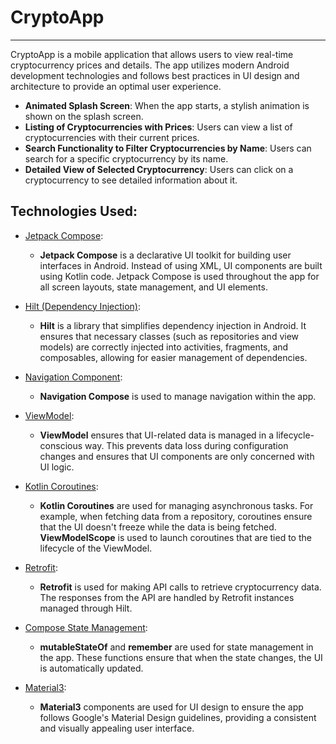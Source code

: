 # CryptoApp
------------
CryptoApp is a mobile application that allows users to view real-time cryptocurrency prices and details. The app utilizes modern Android development technologies and follows best practices in UI design and architecture to provide an optimal user experience.

- **Animated Splash Screen**: When the app starts, a stylish animation is shown on the splash screen.
- **Listing of Cryptocurrencies with Prices**: Users can view a list of cryptocurrencies with their current prices.
- **Search Functionality to Filter Cryptocurrencies by Name**: Users can search for a specific cryptocurrency by its name.
- **Detailed View of Selected Cryptocurrency**: Users can click on a cryptocurrency to see detailed information about it.

## Technologies Used:

- [Jetpack Compose](https://developer.android.com/jetpack/compose): 
   - **Jetpack Compose** is a declarative UI toolkit for building user interfaces in Android. Instead of using XML, UI components are built using Kotlin code. Jetpack Compose is used throughout the app for all screen layouts, state management, and UI elements.

- [Hilt (Dependency Injection)](https://developer.android.com/training/dependency-injection/hilt-jetpack): 
   - **Hilt** is a library that simplifies dependency injection in Android. It ensures that necessary classes (such as repositories and view models) are correctly injected into activities, fragments, and composables, allowing for easier management of dependencies.

- [Navigation Component](https://developer.android.com/guide/navigation): 
   - **Navigation Compose** is used to manage navigation within the app.

- [ViewModel](https://developer.android.com/topic/libraries/architecture/viewmodel): 
   - **ViewModel** ensures that UI-related data is managed in a lifecycle-conscious way. This prevents data loss during configuration changes and ensures that UI components are only concerned with UI logic.

- [Kotlin Coroutines](https://kotlinlang.org/docs/coroutines-overview.html): 
   - **Kotlin Coroutines** are used for managing asynchronous tasks. For example, when fetching data from a repository, coroutines ensure that the UI doesn't freeze while the data is being fetched. **ViewModelScope** is used to launch coroutines that are tied to the lifecycle of the ViewModel.

- [Retrofit](https://square.github.io/retrofit/): 
   - **Retrofit** is used for making API calls to retrieve cryptocurrency data. The responses from the API are handled by Retrofit instances managed through Hilt.

- [Compose State Management](https://developer.android.com/jetpack/compose/state): 
   - **mutableStateOf** and **remember** are used for state management in the app. These functions ensure that when the state changes, the UI is automatically updated.

- [Material3](https://developer.android.com/jetpack/compose/material3): 
   - **Material3** components are used for UI design to ensure the app follows Google's Material Design guidelines, providing a consistent and visually appealing user interface.
